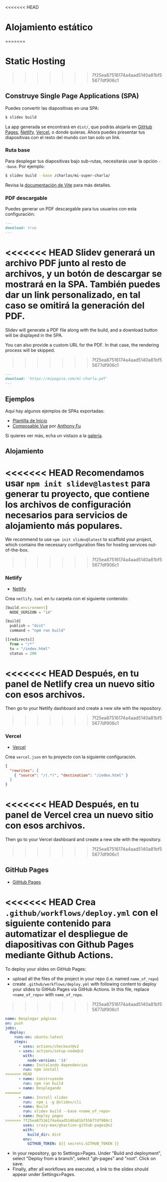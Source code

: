 <<<<<<< HEAD
# Alojamiento estático
=======

# Static Hosting
>>>>>>> 7f25ea87516174a4aad5140a81bf55677df906c1

## Construye Single Page Applications (SPA)

Puedes convertir las diapositivas en una SPA:

```bash
$ slidev build
```

La app generada se encontrará en `dist/`, que podrás alojarla en [GitHub Pages](https://pages.github.com/), [Netlify](https://netlify.app/), [Vercel](https://vercel.com/), o donde quieras. Ahora puedes presentar tus diapositivas con el resto del mundo con tan solo un link.

### Ruta base

Para desplegar tus diapositivas bajo sub-rutas, necesitarás usar la opción `--base`. Por ejemplo:

```bash
$ slidev build --base /charlas/mi-super-charla/
```

Revisa la [documentación de Vite](https://vitejs.dev/guide/build.html#public-base-path) para más detalles.

### PDF descargable

Puedes generar un PDF descargable para tus usuarios con esta configuración:

```md
---
download: true
---
```

<<<<<<< HEAD
Slidev generará un archivo PDF junto al resto de archivos, y un botón de descargar se mostrará en la SPA.
También puedes dar un link personalizado, en tal caso se omitirá la generación del PDF.
=======
Slidev will generate a PDF file along with the build, and a download button will be displayed in the SPA.

You can also provide a custom URL for the PDF. In that case, the rendering process will be skipped.
>>>>>>> 7f25ea87516174a4aad5140a81bf55677df906c1

```md
---
download: 'https://mipagina.com/mi-charla.pdf'
---
```

## Ejemplos

Aquí hay algunos ejemplos de SPAs exportadas:

- [Plantilla de Inicio](https://sli.dev/demo/starter)
- [Composable Vue](https://talks.antfu.me/2021/composable-vue) por [Anthony Fu](https://github.com/antfu)

Si quieres ver más, echa un vistazo a la [galería](/showcases).

## Alojamiento

<<<<<<< HEAD
Recomendamos usar `npm init slidev@lastest` para generar tu proyecto, que contiene los archivos de configuración necesarios para servicios de alojamiento más populares.
=======
We recommend to use `npm init slidev@latest` to scaffold your project, which contains the necessary configuration files for hosting services out-of-the-box.
>>>>>>> 7f25ea87516174a4aad5140a81bf55677df906c1

### Netlify

- [Netlify](https://netlify.com/)

Crea `netlify.toml` en tu carpeta con el siguiente contenido:

```ts
[build.environment]
  NODE_VERSION = "14"

[build]
  publish = "dist"
  command = "npm run build"

[[redirects]]
  from = "/*"
  to = "/index.html"
  status = 200
```

<<<<<<< HEAD
Después, en tu panel de Netlify crea un nuevo sitio con esos archivos.
=======
Then go to your Netlify dashboard and create a new site with the repository.
>>>>>>> 7f25ea87516174a4aad5140a81bf55677df906c1

### Vercel

- [Vercel](https://vercel.com/)

Crea `vercel.json` en tu proyecto con la siguiente configuración.

```json
{
  "rewrites": [
    { "source": "/(.*)", "destination": "/index.html" }
  ]
}
```

<<<<<<< HEAD
Después, en tu panel de Vercel crea un nuevo sitio con esos archivos.
=======
Then go to your Vercel dashboard and create a new site with the repository.
>>>>>>> 7f25ea87516174a4aad5140a81bf55677df906c1

## GitHub Pages

- [GitHub Pages](https://pages.github.com/)

<<<<<<< HEAD
Crea `.github/workflows/deploy.yml` con el siguiente contenido para automatizar el despliegue de diapositivas con Github Pages mediante Github Actions.
=======
To deploy your slides on GitHub Pages:
- upload all the files of the project in your repo (i.e. named `name_of_repo`)
- create `.github/workflows/deploy.yml` with following content to deploy your slides to GitHub Pages via GitHub Actions. In this file, replace `<name_of_repo>` with `name_of_repo`.
>>>>>>> 7f25ea87516174a4aad5140a81bf55677df906c1

```yaml
name: Desplegar páginas
on: push
jobs:
  deploy:
    runs-on: ubuntu-latest
    steps:
      - uses: actions/checkout@v2
      - uses: actions/setup-node@v2
        with:
          node-version: '14'
      - name: Instalando dependencias
        run: npm install
<<<<<<< HEAD
      - name: Construyendo
        run: npm run build
      - name: Desplegando
=======
      - name: Install slidev
        run:  npm i -g @slidev/cli
      - name: Build
        run: slidev build --base <name_of_repo>
      - name: Deploy pages
>>>>>>> 7f25ea87516174a4aad5140a81bf55677df906c1
        uses: crazy-max/ghaction-github-pages@v2
        with:
          build_dir: dist
        env:
          GITHUB_TOKEN: ${{ secrets.GITHUB_TOKEN }}
```
- In your repository, go to Settings>Pages. Under "Build and deployment", select "Deploy from a branch", select "gh-pages" and "root". Click on save.
- Finally, after all workflows are executed, a link to the slides should appear under Settings>Pages.
